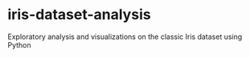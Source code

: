 # iris-dataset-analysis
Exploratory analysis and visualizations on the classic Iris dataset using Python
